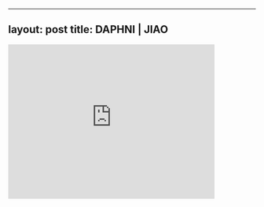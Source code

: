 
---
layout: post
title: DAPHNI | JIAO
---


<div class="output"><iframe width="420" height="315" src="http://www.youtube.com/embed/liWcbzOvqAU" frameborder="0" allowfullscreen></iframe></div>

